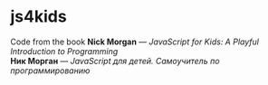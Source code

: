 # js4kids
Code from the book <b>Nick Morgan</b> — <i>JavaScript for Kids: A Playful Introduction to Programming</i><br>
<b>Ник Морган</b> — <i>JavaScript для детей. Самоучитель по программированию</i>
